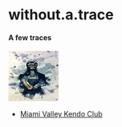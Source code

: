 # without.a.trace

#### A few traces

[![](/pics/kendo_watercolor_by_hernysite_tn.jpg)](/pics/kendo_watercolor_by_hernysite.jpg)

* [Miami Valley Kendo Club](http://miamivalleykendo.org/)



